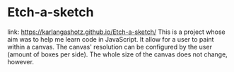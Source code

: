 # Etch-a-sketch 
link: https://karlangashotz.github.io/Etch-a-sketch/
This is a project whose aim was to help me learn code in JavaScript.
It allow for a user to  paint within a canvas. The canvas' resolution can be configured by the user (amount of boxes per side).
The whole size of the canvas does not change, however.
